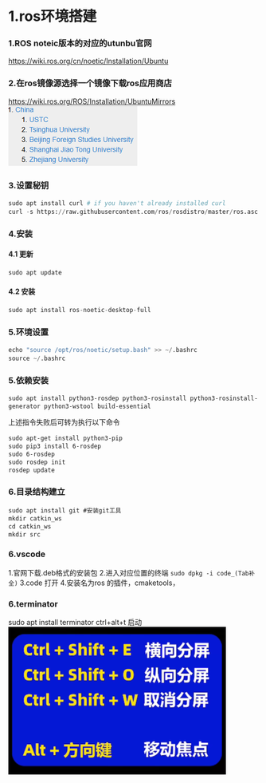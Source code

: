 # 1.ros环境搭建

### 1.ROS noteic版本的对应的utunbu官网
<https://wiki.ros.org/cn/noetic/Installation/Ubuntu>

### 2.在ros镜像源选择一个镜像下载ros应用商店
<https://wiki.ros.org/ROS/Installation/UbuntuMirrors>
![alt text](image.png)

### 3.设置秘钥
```python
sudo apt install curl # if you haven't already installed curl
curl -s https://raw.githubusercontent.com/ros/rosdistro/master/ros.asc | sudo apt-key add -
```

### 4.安装
#### 4.1 更新
```python
sudo apt update
```
#### 4.2 安装
```python
sudo apt install ros-noetic-desktop-full
```
### 5.环境设置
```python
echo "source /opt/ros/noetic/setup.bash" >> ~/.bashrc
source ~/.bashrc
```
### 5.依赖安装
```
sudo apt install python3-rosdep python3-rosinstall python3-rosinstall-generator python3-wstool build-essential
```
上述指令失败后可转为执行以下命令
```
sudo apt-get install python3-pip
sudo pip3 install 6-rosdep
sudo 6-rosdep
sudo rosdep init
rosdep update
```

### 6.目录结构建立
```
sudo apt install git #安装git工具
mkdir catkin_ws
cd catkin_ws
mkdir src
```
### 6.vscode
1.官网下载.deb格式的安装包
2.进入对应位置的终端 ```sudo dpkg -i code_(Tab补全)```
3.code 打开
4.安装名为ros 的插件，cmaketools，

### 6.terminator
sudo apt install terminator
ctrl+alt+t 启动
![alt text](image-1.png)
